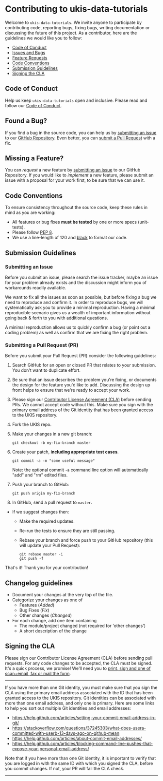 # Contributing to ukis-data-tutorials

Welcome to `ukis-data-tutorials`. We invite anyone to participate by contributing code, reporting bugs, fixing bugs, writing documentation or discussing the future of this project. As a contributor, here are the guidelines we would like you to follow:

 - [Code of Conduct](#coc)
 - [Issues and Bugs](#issue)
 - [Feature Requests](#feature)
 - [Code Conventions](#rules)
 - [Submission Guidelines](#submit)
 - [Signing the CLA](#cla)

## <a name="coc"></a> Code of Conduct
Help us keep `ukis-data-tutorials` open and inclusive. Please read and follow our [Code of Conduct](CODE_OF_CONDUCT.md).

## <a name="issue"></a> Found a Bug?
If you find a bug in the source code, you can help us by
[submitting an issue](#submit-issue) to our [GitHub Repository](https://github.com/dlr-eoc/). Even better, you can
[submit a Pull Request](#submit-pr) with a fix.

## <a name="feature"></a> Missing a Feature?
You can *request* a new feature by [submitting an issue](#submit-issue) to our GitHub
Repository. If you would like to *implement* a new feature, please submit an issue with
a proposal for your work first, to be sure that we can use it.

## <a name="rules"></a> Code Conventions
To ensure consistency throughout the source code, keep these rules in mind as you are working:

* All features or bug fixes **must be tested** by one or more specs (unit-tests).
* Please follow [PEP 8](https://www.python.org/dev/peps/pep-0008/).
* We use a line-length of 120 and [black](https://github.com/psf/black) to format our code.

## <a name="submit"></a> Submission Guidelines

### <a name="submit-issue"></a> Submitting an Issue

Before you submit an issue, please search the issue tracker, maybe an issue for your problem already exists and the discussion might inform you of workarounds readily available.

We want to fix all the issues as soon as possible, but before fixing a bug we need to reproduce and confirm it. In order to reproduce bugs, we will systematically ask you to provide a minimal reproduction. Having a minimal reproducible scenario gives us a wealth of important information without going back & forth to you with additional questions.

A minimal reproduction allows us to quickly confirm a bug (or point out a coding problem) as well as confirm that we are fixing the right problem.

### <a name="submit-pr"></a> Submitting a Pull Request (PR)
Before you submit your Pull Request (PR) consider the following guidelines:

1. Search GitHub for an open or closed PR that relates to your submission. You don't want to duplicate effort.
1. Be sure that an issue describes the problem you're fixing, or documents the design for the feature you'd like to add.
  Discussing the design up front helps to ensure that we're ready to accept your work.
1. Please sign our [Contributor License Agreement (CLA)](#cla) before sending PRs.
  We cannot accept code without this. Make sure you sign with the primary email address of the Git identity that has been granted access to the UKIS repository.
1. Fork the UKIS repo.
1. Make your changes in a new git branch:

     ```shell
     git checkout -b my-fix-branch master
     ```

1. Create your patch, **including appropriate test cases**.
    
     ```shell
     git commit -a -m "some useful message"
     ```
    Note: the optional commit `-a` command line option will automatically "add" and "rm" edited files.

1. Push your branch to GitHub:
   
    ```shell
    git push origin my-fix-branch
    ```

1. In GitHub, send a pull request to `master`.
* If we suggest changes then:
  * Make the required updates.
  * Re-run the tests to ensure they are still passing.
  * Rebase your branch and force push to your GitHub repository (this will update your Pull Request):

    ```shell
    git rebase master -i
    git push -f
    ```

That's it! Thank you for your contribution!


## <a name="changelogGuidelines"></a> Changelog guidelines

 - Document your changes at the very top of the file.
 - Categorize your changes as one of
   - Features (*Added*)
   - Bug Fixes (*Fix*)
   - Other changes (*Changed*)
 - For each change, add one item containing
   - The module/project changed (not required for 'other changes')
   - A short description of the change


## <a name="cla"></a> Signing the CLA

Please sign our Contributor License Agreement (CLA) before sending pull requests. For any code
changes to be accepted, the CLA must be signed. It's a quick process, we promise! We'll need you to
  [print, sign and one of scan+email, fax or mail the form](DLR_Individual_Contributor_License_Agreement_UKIS.pdf).

<hr>

  If you have more than one Git identity, you must make sure that you sign the CLA using the primary email address associated with the ID that has been granted access to the UKIS repository. Git identities can be associated with more than one email address, and only one is primary. Here are some links to help you sort out multiple Git identities and email addresses:

  * https://help.github.com/articles/setting-your-commit-email-address-in-git/
  * https://stackoverflow.com/questions/37245303/what-does-usera-committed-with-userb-13-days-ago-on-github-mean
  * https://help.github.com/articles/about-commit-email-addresses/
  * https://help.github.com/articles/blocking-command-line-pushes-that-expose-your-personal-email-address/

  Note that if you have more than one Git identity, it is important to verify that you are logged in with the same ID with which you signed the CLA, before you commit changes. If not, your PR will fail the CLA check.

<hr>
